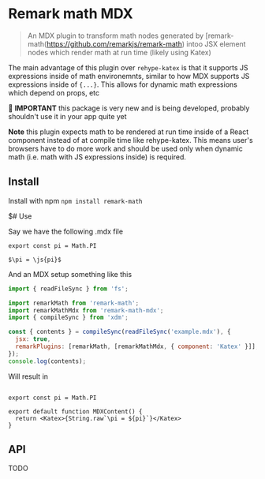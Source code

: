 # Remark math MDX

> An MDX plugin to transform math nodes generated by [remark-math\(https://github.com/remarkjs/remark-math) intoo JSX element nodes which render math at run time (likely using Katex)

The main advantage of this plugin over `rehype-katex` is that it supports JS expressions inside of math environemnts, similar to how MDX supports JS expressions inside of `{...}`. This allows for dynamic math expressions which depend on props, etc

🚨 **IMPORTANT** this package is very new and is being developed, probably shouldn't use it in your app quite yet

**Note** this plugin expects math to be rendered at run time inside of a React component instead of at compile time like rehype-katex. This means user's browsers have to do more work and should be used only when dynamic math (i.e. math with JS expressions inside) is required.

## Install

Install with npm `npm install remark-math`

$# Use 

Say we have the following .mdx file

```mdx
export const pi = Math.PI

$\pi = \js{pi}$
```

And an MDX setup something like this

```js
import { readFileSync } from 'fs';

import remarkMath from 'remark-math';
import remarkMathMdx from 'remark-math-mdx';
import { compileSync } from 'xdm';

const { contents } = compileSync(readFileSync('example.mdx'), {
  jsx: true,
  remarkPlugins: [remarkMath, [remarkMathMdx, { component: 'Katex' }]],
});
console.log(contents);
```

Will result in

```mdx

export const pi = Math.PI

export default function MDXContent() {
  return <Katex>{String.raw`\pi = ${pi}`}</Katex>
}
```

## API

TODO

